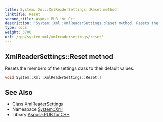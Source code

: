 ```yaml
---
title: System::Xml::XmlReaderSettings::Reset method
linktitle: Reset
second_title: Aspose.PUB for C++
description: 'System::Xml::XmlReaderSettings::Reset method. Resets the members of the settings class to their default values in C++.'
type: docs
weight: 3700
url: /cpp/system.xml/xmlreadersettings/reset/
---
```

## XmlReaderSettings::Reset method


Resets the members of the settings class to their default values.

```cpp
void System::Xml::XmlReaderSettings::Reset()
```

## See Also

* Class [XmlReaderSettings](../)
* Namespace [System::Xml](../../)
* Library [Aspose.PUB for C++](../../../)
